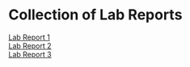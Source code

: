 # Collection of Lab Reports
[Lab Report 1](https://github.com/jtran-9/cse15l-lab-reports/blob/main/Lab1.md) <br>
[Lab Report 2](https://github.com/jtran-9/cse15l-lab-reports/blob/main/Lab2.md) <br>
[Lab Report 3](https://github.com/jtran-9/cse15l-lab-reports/blob/main/Lab3.md)

